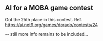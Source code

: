 ## AI for a MOBA game contest

Got the 25th place in this contest.
Ref. https://ai.net9.org/games/dorado/contests/24

--
still more info remains to be included...
